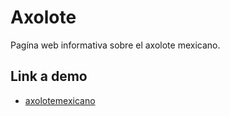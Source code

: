 # Axolote
Pagína web informativa sobre el axolote mexicano.
## Link a demo
* [axolotemexicano](https://axolotemx.netlify.app/)



